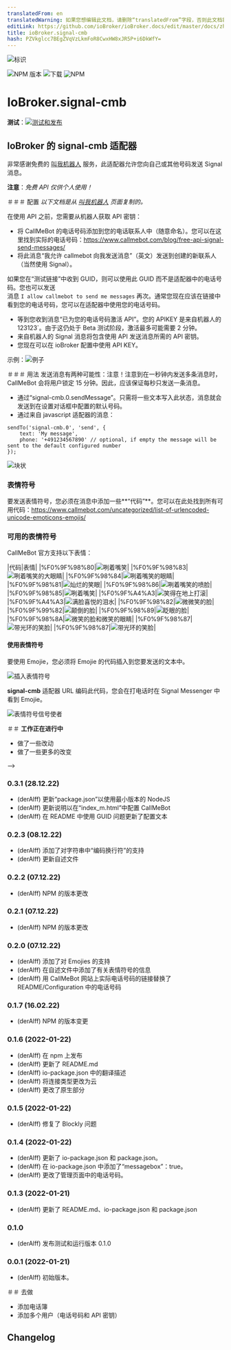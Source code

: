 ```yaml
---
translatedFrom: en
translatedWarning: 如果您想编辑此文档，请删除“translatedFrom”字段，否则此文档将再次自动翻译
editLink: https://github.com/ioBroker/ioBroker.docs/edit/master/docs/zh-cn/adapterref/iobroker.signal-cmb/README.md
title: ioBroker.signal-cmb
hash: PZVkglcc7BEgZVqVzLkmFoR8CwxHW8xJR5P+i6DkWfY=
---
```

![标识](../../../en/adapterref/iobroker.signal-cmb/admin/signal-cmb.png)

![NPM 版本](http://img.shields.io/npm/v/iobroker.signal-cmb.svg)
![下载](https://img.shields.io/npm/dm/iobroker.signal-cmb.svg)
![NPM](https://nodei.co/npm/iobroker.signal-cmb.png?downloads=true)

# IoBroker.signal-cmb
**测试**：[![测试和发布](https://github.com/necotec/ioBroker.signal-cmb/actions/workflows/test-and-release.yml/badge.svg)](https://github.com/necotec/ioBroker.signal-cmb/actions/workflows/test-and-release.yml)

## IoBroker 的 signal-cmb 适配器
非常感谢免费的 [叫我机器人](https://www.callmebot.com/blog/free-api-signal-send-messages/) 服务，此适配器允许您向自己或其他号码发送 Signal 消息。

**注意**：*免费 API 仅供个人使用！*

＃＃＃ 配置
*以下文档是从 [叫我机器人](https://www.callmebot.com/blog/free-api-signal-send-messages/) 页面复制的。*

在使用 API 之前，您需要从机器人获取 API 密钥：

- 将 CallMeBot 的电话号码添加到您的电话联系人中（随意命名）。您可以在这里找到实际的电话号码：https://www.callmebot.com/blog/free-api-signal-send-messages/
- 将此消息“我允许 callmebot 向我发送消息”（英文）发送到创建的新联系人（当然使用 Signal）。<br>

如果您在“测试链接”中收到 GUID，则可以使用此 GUID 而不是适配器中的电话号码。您也可以发送<br>消息 `I allow callmebot to send me messages` 再次。通常您现在应该在链接中看到您的电话号码，您可以在适配器中使用您的电话号码。

- 等到您收到消息“已为您的电话号码激活 API”。您的 APIKEY 是来自机器人的 123123`。由于这仍处于 Beta 测试阶段，激活最多可能需要 2 分钟。
- 来自机器人的 Signal 消息将包含使用 API 发送消息所需的 API 密钥。
- 您现在可以在 ioBroker 配置中使用 API KEY。

示例：![例子](../../../en/adapterref/iobroker.signal-cmb/img/signal.jpg)

＃＃＃ 用法
发送消息有两种可能性：注意！注意到在一秒钟内发送多条消息时，CallMeBot 会将用户锁定 15 分钟。因此，应该保证每秒只发送一条消息。

- 通过“signal-cmb.0.sendMessage”。只需将一些文本写入此状态，消息就会发送到在设置对话框中配置的默认号码。
- 通过来自 javascript 适配器的消息：

```
sendTo('signal-cmb.0', 'send', {
    text: 'My message',
    phone: '+491234567890' // optional, if empty the message will be sent to the default configured number
});
```

![块状](../../../en/adapterref/iobroker.signal-cmb/img/blockly-signal.png)

### 表情符号
要发送表情符号，您必须在消息中添加一些**“代码”**。您可以在此处找到所有可用代码：https://www.callmebot.com/uncategorized/list-of-urlencoded-unicode-emoticons-emojis/

### 可用的表情符号
CallMeBot 官方支持以下表情：

|代码|表情|
|%F0%9F%98%80|![咧着嘴笑](../../../en/adapterref/iobroker.signal-cmb/img/emojies/01_grinning.png)|
|%F0%9F%98%83|![咧着嘴笑的大眼睛](../../../en/adapterref/iobroker.signal-cmb/img/emojies/02_grinning_big_eyes.png)|
|%F0%9F%98%84|![咧着嘴笑的眼睛](../../../en/adapterref/iobroker.signal-cmb/img/emojies/03_grinning_smiling_eyes.png)|
|%F0%9F%98%81|![灿烂的笑眼](../../../en/adapterref/iobroker.signal-cmb/img/emojies/04_beaming_smiling_eyes.png)|
|%F0%9F%98%86|![咧着嘴笑的喷脸](../../../en/adapterref/iobroker.signal-cmb/img/emojies/05_grinning_squinting_face.png)|
|%F0%9F%98%85|![咧着嘴笑](../../../en/adapterref/iobroker.signal-cmb/img/emojies/06_grinning_sweat.png)|
|%F0%9F%A4%A3|![笑得在地上打滚](../../../en/adapterref/iobroker.signal-cmb/img/emojies/07_rolling_on_the_floor_laughing.png)|
|%F0%9F%A4%A3|![满脸喜悦的泪水](../../../en/adapterref/iobroker.signal-cmb/img/emojies/08_face_with_tears_of_joy.png)|
|%F0%9F%98%82|![微微笑的脸](../../../en/adapterref/iobroker.signal-cmb/img/emojies/09_slightly_smiling_face.png)|
|%F0%9F%99%82|![颠倒的脸](../../../en/adapterref/iobroker.signal-cmb/img/emojies/10_upside_down_face.png)|
|%F0%9F%98%89|![眨眼的脸](../../../en/adapterref/iobroker.signal-cmb/img/emojies/11_winking_face.png)|
|%F0%9F%98%8A|![微笑的脸和微笑的眼睛](../../../en/adapterref/iobroker.signal-cmb/img/emojies/12_smiling_face_with_smiling_eyes.png)|
|%F0%9F%98%87|![带光环的笑脸](../../../en/adapterref/iobroker.signal-cmb/img/emojies/13_smiling_face_with_halo.png)|
|%F0%9F%98%87|![带光环的笑脸](../../../en/adapterref/iobroker.signal-cmb/img/emojies/13_smiling_face_with_halo.png)|

#### 使用表情符号
要使用 Emojie，您必须将 Emojie 的代码插入到您要发送的文本中。

![插入表情符号](../../../en/adapterref/iobroker.signal-cmb/img/add_emojies.png)

**signal-cmb** 适配器 URL 编码此代码，您会在打电话时在 Signal Messenger 中看到 Emojie。

![表情符号信号使者](../../../en/adapterref/iobroker.signal-cmb/img/emojie_signal_mesenger.png)

＃＃ **工作正在进行中**
* 做了一些改动
* 做了一些更多的改变

-->

### 0.3.1 (28.12.22)
* (derAlff) 更新“package.json”以使用最小版本的 NodeJS
* (derAlff) 更新说明以在“index_m.html”中配置 CallMeBot
* (derAlff) 在 README 中使用 GUID 问题更新了配置文本

### 0.2.3 (08.12.22)
* (derAlff) 添加了对字符串中“编码换行符”的支持
* (derAlff) 更新自述文件

### 0.2.2 (07.12.22)
* (derAlff) NPM 的版本更改

### 0.2.1 (07.12.22)
* (derAlff) NPM 的版本更改

### 0.2.0 (07.12.22)
* (derAlff) 添加了对 Emojies 的支持
* (derAlff) 在自述文件中添加了有关表情符号的信息
* (derAlff) 用 CallMeBot 网站上实际电话号码的链接替换了 README/Configuration 中的电话号码

### 0.1.7 (16.02.22)
* (derAlff) NPM 的版本变更

### 0.1.6 (2022-01-22)
* (derAlff) 在 npm 上发布
* (derAlff) 更新了 README.md
* (derAlff) io-package.json 中的翻译描述
* (derAlff) 将连接类型更改为云
* (derAlff) 更改了原生部分

### 0.1.5 (2022-01-22)
* (derAlff) 修复了 Blockly 问题

### 0.1.4 (2022-01-22)
* (derAlff) 更新了 io-package.json 和 package.json。
* (derAlff) 在 io-package.json 中添加了“messagebox”：true。
* (derAlff) 更改了管理页面中的电话号码。

### 0.1.3 (2022-01-21)
* (derAlff) 更新了 README.md、io-package.json 和 package.json

### 0.1.0
* (derAlff) 发布测试和运行版本 0.1.0

### 0.0.1 (2022-01-21)
* (derAlff) 初始版本。

＃＃ 去做
* 添加电话簿
* 添加多个用户（电话号码和 API 密钥）

## Changelog
<!--
Placeholder for the next version (at the beginning of the line):

## License
MIT License

Copyright (c) 2022 derAlff <derAlff@gmail.com>

Permission is hereby granted, free of charge, to any person obtaining a copy
of this software and associated documentation files (the "Software"), to deal
in the Software without restriction, including without limitation the rights
to use, copy, modify, merge, publish, distribute, sublicense, and/or sell
copies of the Software, and to permit persons to whom the Software is
furnished to do so, subject to the following conditions:

The above copyright notice and this permission notice shall be included in all
copies or substantial portions of the Software.

THE SOFTWARE IS PROVIDED "AS IS", WITHOUT WARRANTY OF ANY KIND, EXPRESS OR
IMPLIED, INCLUDING BUT NOT LIMITED TO THE WARRANTIES OF MERCHANTABILITY,
FITNESS FOR A PARTICULAR PURPOSE AND NONINFRINGEMENT. IN NO EVENT SHALL THE
AUTHORS OR COPYRIGHT HOLDERS BE LIABLE FOR ANY CLAIM, DAMAGES OR OTHER
LIABILITY, WHETHER IN AN ACTION OF CONTRACT, TORT OR OTHERWISE, ARISING FROM,
OUT OF OR IN CONNECTION WITH THE SOFTWARE OR THE USE OR OTHER DEALINGS IN THE
SOFTWARE.
